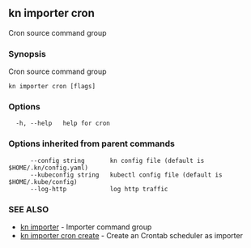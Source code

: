 ## kn importer cron

Cron source command group

### Synopsis

Cron source command group

```
kn importer cron [flags]
```

### Options

```
  -h, --help   help for cron
```

### Options inherited from parent commands

```
      --config string       kn config file (default is $HOME/.kn/config.yaml)
      --kubeconfig string   kubectl config file (default is $HOME/.kube/config)
      --log-http            log http traffic
```

### SEE ALSO

* [kn importer](kn_importer.md)	 - Importer command group
* [kn importer cron create](kn_importer_cron_create.md)	 - Create an Crontab scheduler as importer

